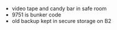 - video tape and candy bar in safe room
- 9751 is bunker code
- old backup kept in secure storage on B2